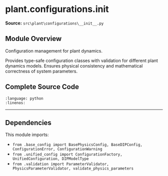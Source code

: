 # plant.configurations.__init__

**Source:** `src\plant\configurations\__init__.py`

## Module Overview

Configuration management for plant dynamics.

Provides type-safe configuration classes with validation for different
plant dynamics models. Ensures physical consistency and mathematical
correctness of system parameters.

## Complete Source Code

```{literalinclude} ../../../src/plant/configurations/__init__.py
:language: python
:linenos:
```

---

## Dependencies

This module imports:

- `from .base_config import BasePhysicsConfig, BaseDIPConfig, ConfigurationError, ConfigurationWarning`
- `from .unified_config import ConfigurationFactory, UnifiedConfiguration, DIPModelType`
- `from .validation import ParameterValidator, PhysicsParameterValidator, validate_physics_parameters`
